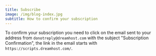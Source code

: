 ```yaml
---
title: Subscribe
image: /img/blog-index.jpg
subtitle: How to confirm your subscription
---
```


To confirm your subscription you need to click on the email sent to your address
from `donotreply@dreamhost.com` with the subject "Subscription Confirmation",
the link in the email starts with `https://scripts.dreamhost.com/`.
